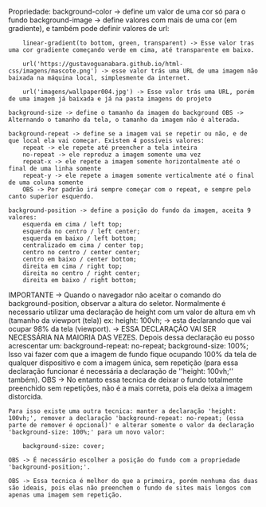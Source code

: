 Propriedade:
    background-color -> define um valor de uma cor só para o fundo
    background-image -> define valores com mais de uma cor (em gradiente), e também pode definir valores de url:

        linear-gradient(to bottom, green, transparent) -> Esse valor tras uma cor gradiente começando verde em cima, até transparente em baixo.

        url('https://gustavoguanabara.github.io/html-css/imagens/mascote.png') -> esse valor trás uma URL de uma imagem não baixada na máquina local, simplesmente da internet.

        url('imagens/wallpaper004.jpg') -> Esse valor trás uma URL, porém de uma imagem já baixada e já na pasta imagens do projeto

    background-size -> define o tamanho da imagem do background OBS -> Alternando o tamanho da tela, o tamanho da imagem não é alterada.

    background-repeat -> define se a imagem vai se repetir ou não, e de que local ela vai começar. Existem 4 possíveis valores:
        repeat -> ele repete até preencher a tela inteira
        no-repeat -> ele reproduz a imagem somente uma vez
        repeat-x -> ele repete a imagem somente horizontalmente até o final de uma linha somente
        repeat-y -> ele repete a imagem somente verticalmente até o final de uma coluna somente
        OBS -> Por padrão irá sempre começar com o repeat, e sempre pelo canto superior esquerdo.

    background-position -> define a posição do fundo da imagem, aceita 9 valores: 
        esquerda em cima / left top; 
        esquerda no centro / left center;
        esquerda em baixo / left bottom;
        centralizado em cima / center top;
        centro no centro / center center;
        centro em baixo / center bottom;
        direita em cima / right top;
        direita no centro / right center;
        direita em baixo / right bottom;

IMPORTANTE -> Quando o navegador não aceitar o comando do background-position, observar a altura do seletor. Normalmente é necessario utilizar uma declaração de height com um valor de altura em vh (tamanho da viewport (tela)) ex:
    height: 100vh; -> esta declarando que vai ocupar 98% da tela (viewport). -> ESSA DECLARAÇÃO VAI SER NECESSÁRIA NA MAIORIA DAS VEZES.
    Depois dessa declaração eu posso acrescentar um:
        background-repeat: no-repeat;
        background-size: 100%;
    Isso vai fazer com que a imagem de fundo fique ocupando 100% da tela de qualquer dispositivo e com a imagem única, sem repetição (para essa declaração funcionar é necessária a declaração de ''height: 100vh;'' também).
    OBS -> No entanto essa tecnica de deixar o fundo totalmente preenchido sem repetições, não é a mais correta, pois ela deixa a imagem distorcida.

    Para isso existe uma outra tecnica: manter a declaração 'height: 100vh;', remover a declaração 'background-repeat: no-repeat; (essa parte de remover é opcional)' e alterar somente o valor da declaração 'background-size: 100%;' para um novo valor:

        background-size: cover;

    OBS -> É necessário escolher a posição do fundo com a propriedade 'background-position;'.

    OBS -> Essa tecnica é melhor do que a primeira, porém nenhuma das duas são ideais, pois elas não preenchem o fundo de sites mais longos com apenas uma imagem sem repetição.

